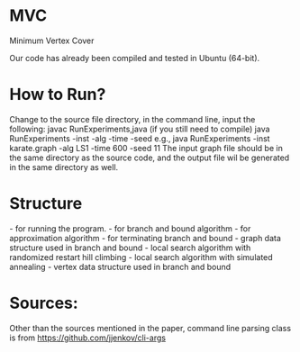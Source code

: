 # MVC
Minimum Vertex Cover

Our code has already been compiled and tested in Ubuntu (64-bit).

# How to Run?
Change to the source file directory, in the command line, input the following:
javac RunExperiments,java (if you still need to compile)
java RunExperiments -inst <filename> -alg <algorithm> -time <cutoff time in seconds> -seed <random seed>
e.g., java RunExperiments -inst karate.graph -alg LS1 -time 600 -seed 11
The input graph file should be in the same directory as the source code, and the output file wil be generated in the same directory as well.

# Structure
<RunExperiments> - for running the program.
<Algorithm> - for branch and bound algorithm
<Approx> - for approximation algorithm
<finishTask> - for terminating branch and bound
<Graph> - graph data structure used in branch and bound
<HillClimbing> - local search algorithm with randomized restart hill climbing
<LS2> - local search algorithm with simulated annealing
<Vertex> - vertex data structure used in branch and bound

# Sources:
Other than the sources mentioned in the paper, command line parsing class is from https://github.com/jjenkov/cli-args

